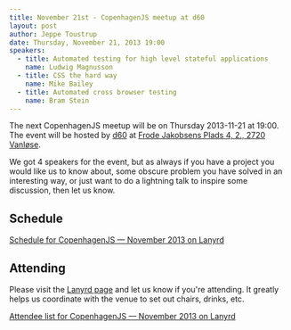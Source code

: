```yaml
---
title: November 21st - CopenhagenJS meetup at d60
layout: post
author: Jeppe Toustrup
date: Thursday, November 21, 2013 19:00
speakers:
  - title: Automated testing for high level stateful applications
    name: Ludwig Magnusson
  - title: CSS the hard way
    name: Mike Bailey
  - title: Automated cross browser testing
    name: Bram Stein
---
```


The next CopenhagenJS meetup will be on Thursday 2013-11-21 at 19:00. The event will be hosted by [d60](http://www.d60.dk/) at [Frode Jakobsens Plads 4, 2., 2720 Vanløse](http://goo.gl/maps/f4i7K).

We got 4 speakers for the event, but as always if you have a project you would like us to know about, some obscure problem you have solved in an interesting way, or just want to do a lightning talk to inspire some discussion, then let us know.

## Schedule

<div class="lanyrd-target-schedule">
    <a href="http://lanyrd.com/2013/copenhagenjs-november/schedule/"
        class="lanyrd-schedule"
        data-lanyrd-abstracts
        data-lanyrd-truncateabstracts="50"
        data-lanyrd-speakers
        data-lanyrd-speakerlabels>
        Schedule for CopenhagenJS — November 2013 on Lanyrd
    </a>
</div>

## Attending

Please visit the [Lanyrd page](http://lanyrd.com/2013/copenhagenjs-november/) and let us know if you're attending. It greatly helps us coordinate with the venue to set out chairs, drinks, etc.

<div class="lanyrd-target-participants">
    <a href="http://lanyrd.com/2013/copenhagenjs-november/attendees/"
        class="lanyrd-participants"
        data-lanyrd-limit="30">
        Attendee list for CopenhagenJS — November 2013 on Lanyrd
    </a>
</div>
